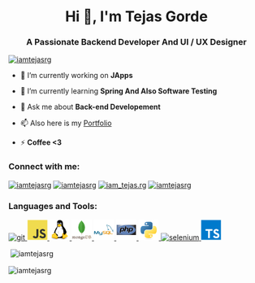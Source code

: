 <h1 align="center">Hi 👋, I'm Tejas Gorde</h1>
<h3 align="center">A Passionate Backend Developer And UI / UX Designer </h3>

<p align="left"> <a href="https://twitter.com/iamtejasrg" target="blank"><img src="https://img.shields.io/twitter/follow/iamtejasrg?logo=twitter&style=for-the-badge" alt="iamtejasrg" /></a> </p>

- 🔭 I’m currently working on **JApps**

- 🌱 I’m currently learning **Spring And Also Software Testing**

- 💬 Ask me about **Back-end Developement**

- 📫 Also here is my [Portfolio](https://iamtejasrg.github.io/)

- ⚡ **Coffee <3**

<h3 align="left">Connect with me:</h3>
<p align="left">
<a href="https://twitter.com/iamtejasrg" target="blank"><img align="center" src="https://raw.githubusercontent.com/rahuldkjain/github-profile-readme-generator/master/src/images/icons/Social/twitter.svg" alt="iamtejasrg" height="30" width="40" /></a>
<a href="https://stackoverflow.com/users/iamtejasrg" target="blank"><img align="center" src="https://raw.githubusercontent.com/rahuldkjain/github-profile-readme-generator/master/src/images/icons/Social/stack-overflow.svg" alt="iamtejasrg" height="30" width="40" /></a>
<a href="https://instagram.com/iamtejas.rg" target="blank"><img align="center" src="https://raw.githubusercontent.com/rahuldkjain/github-profile-readme-generator/master/src/images/icons/Social/instagram.svg" alt="iam_tejas.rg" height="30" width="40" /></a>
<a href="https://www.leetcode.com/iamtejasrg" target="blank"><img align="center" src="https://raw.githubusercontent.com/rahuldkjain/github-profile-readme-generator/master/src/images/icons/Social/leet-code.svg" alt="iamtejasrg" height="30" width="40" /></a>
</p>

<h3 align="left">Languages and Tools:</h3>
<p align="left"> <a href="https://git-scm.com/" target="_blank" rel="noreferrer"> <img src="https://www.vectorlogo.zone/logos/git-scm/git-scm-icon.svg" alt="git" width="40" height="40"/> </a> <a href="https://developer.mozilla.org/en-US/docs/Web/JavaScript" target="_blank" rel="noreferrer"> <img src="https://raw.githubusercontent.com/devicons/devicon/master/icons/javascript/javascript-original.svg" alt="javascript" width="40" height="40"/> </a> <a href="https://www.linux.org/" target="_blank" rel="noreferrer"> <img src="https://raw.githubusercontent.com/devicons/devicon/master/icons/linux/linux-original.svg" alt="linux" width="40" height="40"/> </a> <a href="https://www.mongodb.com/" target="_blank" rel="noreferrer"> <img src="https://raw.githubusercontent.com/devicons/devicon/master/icons/mongodb/mongodb-original-wordmark.svg" alt="mongodb" width="40" height="40"/> </a> <a href="https://www.mysql.com/" target="_blank" rel="noreferrer"> <img src="https://raw.githubusercontent.com/devicons/devicon/master/icons/mysql/mysql-original-wordmark.svg" alt="mysql" width="40" height="40"/> </a> <a href="https://www.php.net" target="_blank" rel="noreferrer"> <img src="https://raw.githubusercontent.com/devicons/devicon/master/icons/php/php-original.svg" alt="php" width="40" height="40"/> </a> <a href="https://www.python.org" target="_blank" rel="noreferrer"> <img src="https://raw.githubusercontent.com/devicons/devicon/master/icons/python/python-original.svg" alt="python" width="40" height="40"/> </a> <a href="https://www.selenium.dev" target="_blank" rel="noreferrer"> <img src="https://raw.githubusercontent.com/detain/svg-logos/780f25886640cef088af994181646db2f6b1a3f8/svg/selenium-logo.svg" alt="selenium" width="40" height="40"/> </a> <a href="https://www.typescriptlang.org/" target="_blank" rel="noreferrer"> <img src="https://raw.githubusercontent.com/devicons/devicon/master/icons/typescript/typescript-original.svg" alt="typescript" width="40" height="40"/> </a> </p>


<p>&nbsp;<img align="center" src="https://github-readme-stats.vercel.app/api?username=iamtejasrg&show_icons=true&locale=en" alt="iamtejasrg" /></p>

<p><img align="center" src="https://github-readme-streak-stats.herokuapp.com/?user=iamtejasrg&" alt="iamtejasrg" /></p>
